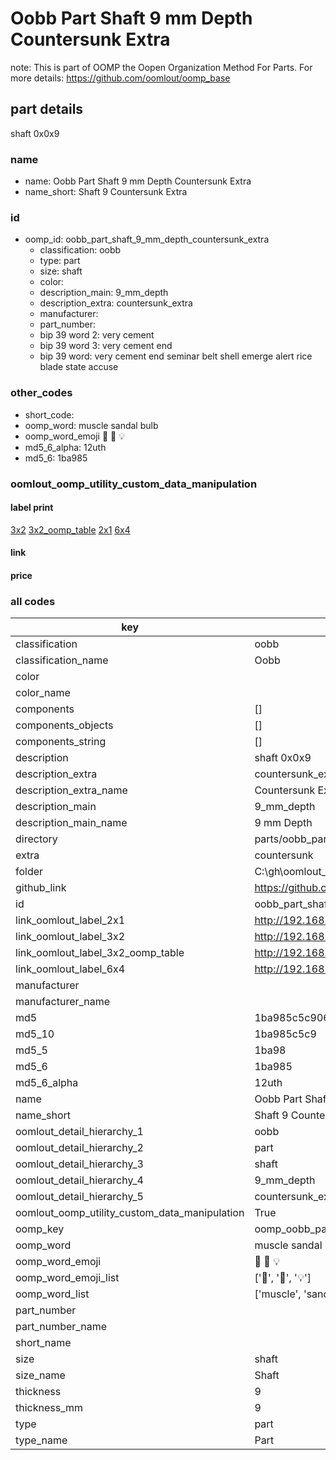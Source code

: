 # Oobb Part Shaft 9 mm Depth Countersunk Extra  

note: This is part of OOMP the Oopen Organization Method For Parts. For more details: https://github.com/oomlout/oomp_base

##  part details
  



shaft 0x0x9



### name
* name: Oobb Part Shaft 9 mm Depth Countersunk Extra
* name_short: Shaft 9 Countersunk Extra
### id
* oomp_id: oobb_part_shaft_9_mm_depth_countersunk_extra
  * classification: oobb
  * type: part
  * size: shaft
  * color: 
  * description_main: 9_mm_depth
  * description_extra: countersunk_extra
  * manufacturer: 
  * part_number: 
  * bip 39 word 2: very cement
  * bip 39 word 3: very cement end
  * bip 39 word: very cement end seminar belt shell emerge alert rice blade state accuse

### other_codes
* short_code: 
* oomp_word: muscle sandal bulb
* oomp_word_emoji :muscle: :sandal: :bulb:
* md5_6_alpha: 12uth
* md5_6: 1ba985






### oomlout_oomp_utility_custom_data_manipulation
#### label print
[3x2](http://192.168.1.245:1112/?label=oomp%2012uth)
[3x2_oomp_table](http://192.168.1.108:1112/?label=oomp%2012uth)
[2x1](http://192.168.1.242:1112/?label=oomp%2012uth)
[6x4](http://192.168.1.55:1112/?label=oomp%2012uth)    

#### link

                              

#### price







### all codes 
| key | value |  
| --- | --- |  
| classification | oobb |  
| classification_name | Oobb |  
| color |  |  
| color_name |  |  
| components | [] |  
| components_objects | [] |  
| components_string | [] |  
| description | shaft 0x0x9 |  
| description_extra | countersunk_extra |  
| description_extra_name | Countersunk Extra |  
| description_main | 9_mm_depth |  
| description_main_name | 9 mm Depth |  
| directory | parts/oobb_part_shaft_9_mm_depth_countersunk_extra |  
| extra | countersunk |  
| folder | C:\gh\oomlout_oobb_version_4_generated_parts\things\oobb_part_shaft_9_mm_depth_countersunk_extra |  
| github_link | https://github.com/oomlout/oomlout_oomp_part_src/tree/main/parts/oobb_part_shaft_9_mm_depth_countersunk_extra |  
| id | oobb_part_shaft_9_mm_depth_countersunk_extra |  
| link_oomlout_label_2x1 | http://192.168.1.242:1112/?label=oomp%2012uth |  
| link_oomlout_label_3x2 | http://192.168.1.245:1112/?label=oomp%2012uth |  
| link_oomlout_label_3x2_oomp_table | http://192.168.1.108:1112/?label=oomp%2012uth |  
| link_oomlout_label_6x4 | http://192.168.1.55:1112/?label=oomp%2012uth |  
| manufacturer |  |  
| manufacturer_name |  |  
| md5 | 1ba985c5c9062917158a7c3893094f97 |  
| md5_10 | 1ba985c5c9 |  
| md5_5 | 1ba98 |  
| md5_6 | 1ba985 |  
| md5_6_alpha | 12uth |  
| name | Oobb Part Shaft 9 mm Depth Countersunk Extra |  
| name_short | Shaft 9 Countersunk Extra |  
| oomlout_detail_hierarchy_1 | oobb |  
| oomlout_detail_hierarchy_2 | part |  
| oomlout_detail_hierarchy_3 | shaft |  
| oomlout_detail_hierarchy_4 | 9_mm_depth |  
| oomlout_detail_hierarchy_5 | countersunk_extra |  
| oomlout_oomp_utility_custom_data_manipulation | True |  
| oomp_key | oomp_oobb_part_shaft_9_mm_depth_countersunk_extra |  
| oomp_word | muscle sandal bulb |  
| oomp_word_emoji | :muscle: :sandal: :bulb: |  
| oomp_word_emoji_list | [':muscle:', ':sandal:', ':bulb:'] |  
| oomp_word_list | ['muscle', 'sandal', 'bulb'] |  
| part_number |  |  
| part_number_name |  |  
| short_name |  |  
| size | shaft |  
| size_name | Shaft |  
| thickness | 9 |  
| thickness_mm | 9 |  
| type | part |  
| type_name | Part |  
